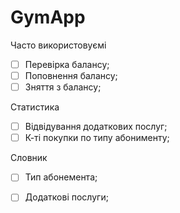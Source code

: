 # GymApp

Часто використовуємі
- [ ] Перевірка балансу;
- [ ] Поповнення балансу;
- [ ] Зняття з балансу;

Статистика
- [ ] Відвідування додаткових послуг;
- [ ] К-ті покупки по типу абонименту;

Словник
- [ ] Тип абонемента;
- [ ] Додаткові послуги; 

